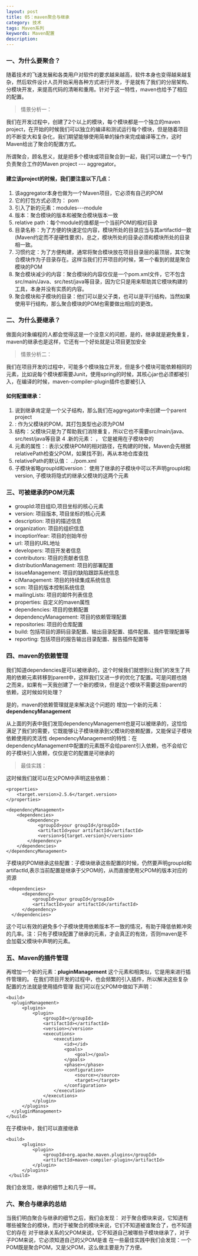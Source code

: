 ```yaml
---
layout: post
title: 05：maven聚合与继承
category: 技术
tags: Maven系列
keywords: Maven配置
description:
---
```


### 一、为什么要聚合？

随着技术的飞速发展和各类用户对软件的要求越来越高，软件本身也变得越来越复杂，然后软件设计人员开始采用各种方式进行开发，于是就有了我们的分层架构、分模块开发，来提高代码的清晰和重用。针对于这一特性，maven也给予了相应的配置。  

>情景分析一：    

我们在开发过程中，创建了2个以上的模块，每个模块都是一个独立的maven project，在开始的时候我们可以独立的编译和测试运行每个模块，但是随着项目的不断变大和复杂化，我们期望能够使用简单的操作来完成编译等工作，这时Maven给出了聚合的配置方式。    

所谓聚合，顾名思义，就是把多个模块或项目聚合到一起，我们可以建立一个专门负责聚合工作的Maven project ---  aggregator。


#### 建立该project的时候，我们要注意以下几点：         
1. 该aggregator本身也做为一个Maven项目，它必须有自己的POM
2. 它的打包方式必须为： pom
3. 引入了新的元素：modules---module
4. 版本：聚合模块的版本和被聚合模块版本一致
5. relative path：每个module的值都是一个当前POM的相对目录
6. 目录名称：为了方便的快速定位内容，模块所处的目录应当与其artifactId一致(Maven约定而不是硬性要求)，总之，模块所处的目录必须和<module>模块所处的目录</module>相一致。
7. 习惯约定：为了方便构建，通常将聚合模块放在项目目录层的最顶层，其它聚合模块作为子目录存在。这样当我们打开项目的时候，第一个看到的就是聚合模块的POM
8. 聚合模块减少的内容：聚合模块的内容仅仅是一个pom.xml文件，它不包含src/main/Java、src/test/java等目录，因为它只是用来帮助其它模块构建的工具，本身并没有实质的内容。
9. 聚合模块和子模块的目录：他们可以是父子类，也可以是平行结构，当然如果使用平行结构，那么聚合模块的POM也需要做出相应的更改。

### 二、为什么要继承？   

做面向对象编程的人都会觉得这是一个没意义的问题，是的，继承就是避免重复，maven的继承也是这样，它还有一个好处就是让项目更加安全

>情景分析二：    

我们在项目开发的过程中，可能多个模块独立开发，但是多个模块可能依赖相同的元素，比如说每个模块都需要Junit，使用spring的时候，其核心jar也必须都被引入，在编译的时候，maven-compiler-plugin插件也要被引入

#### 如何配置继承：    

1. 说到继承肯定是一个父子结构，那么我们在aggregator中来创建一个parent project
2. <packaging>: 作为父模块的POM，其打包类型也必须为POM
3. 结构：父模块只是为了帮助我们消除重复，所以它也不需要src/main/java、src/test/java等目录
4 .新的元素：<parent> ， 它是被用在子模块中的
5. <parent>元素的属性：<relativePath>: 表示父模块POM的相对路径，在构建的时候，Maven会先根据relativePath检查父POM，如果找不到，再从本地仓库查找
6. relativePath的默认值： ../pom.xml
7. 子模块省略groupId和version： 使用了继承的子模块中可以不声明groupId和version, 子模块将隐式的继承父模块的这两个元素

### 三、可被继承的POM元素    

* groupId:项目组ID,项目坐标的核心元素    
* version: 项目版本, 项目坐标的核心元素
* description: 项目的描述信息
* organization: 项目的组织信息
* inceptionYear: 项目的创始年份
* url: 项目的URL地址
* developers: 项目开发者信息
* contributors: 项目的贡献者信息
* distributionManagement: 项目的部署配置
* issueManagement: 项目的缺陷跟踪系统信息
* ciManagement: 项目的持续集成系统信息
* scm: 项目的版本控制系统信息
* mailingLists: 项目的邮件列表信息
* properties: 自定义的maven属性
* dependencies: 项目的依赖配置
* dependencyManagement: 项目的依赖管理配置
* repositories: 项目的仓库配置
* build: 包括项目的源码目录配置、输出目录配置、插件配置、插件管理配置等
* reporting: 包括项目的报告输出目录配置、报告插件配置等

### 四、maven的依赖管理    

我们知道dependencies是可以被继承的，这个时候我们就想到让我们的发生了共用的依赖元素转移到parent中，这样我们又进一步的优化了配置。可是问题也随之而来，如果有一天我创建了一个新的模块，但是这个模块不需要这些parent的依赖，这时候如何处理？

是的，maven的依赖管理就是来解决这个问题的
增加一个新的元素：**dependencyManagement**

从上面的列表中我们发现dependencyManagement也是可以被继承的，这恰恰满足了我们的需要，它既能够让子模块继承到父模块的依赖配置，又能保证子模块依赖使用的灵活性
dependencyManagement的特性：在dependencyManagement中配置的元素既不会给parent引入依赖，也不会给它的子模块引入依赖，仅仅是它的配置是可继承的

> 最佳实践：    

这时候我们就可以在父POM中声明这些依赖：

    <properties>  
        <target.version>2.5.6</target.version>
    </properties>  

    <dependencyManagement>  
        <dependencies>  
            <dependency>  
                <groupId>your groupId</groupId>  
                <artifactId>your artifactId</artifactId>  
                <version>${target.version}</version>  
            </dependency>  
        </dependencies>  
    </dependencyManagement>  

子模块的POM继承这些配置：子模块继承这些配置的时候，仍然要声明groupId和artifactId,表示当前配置是继承于父POM的，从而直接使用父POM的版本对应的资源

     <dependencies>  
          <dependency>  
              <groupId>your groupId</groupId>  
              <artifactId>your artifactId</artifactId>  
          </dependency>  
      </dependencies>  

这个可以有效的避免多个子模块使用依赖版本不一致的情况，有助于降低依赖冲突的几率。注：只有子模块配置了继承的元素，才会真正的有效，否则maven是不会加载父模块中声明的元素。
### 五、Maven的插件管理    

再增加一个新的元素：**pluginManagement**
这个元素和<dependencyManagement>相类似，它是用来进行插件管理的。
在我们项目开发的过程中，也会频繁的引入插件，所以解决这些复杂配置的方法就是使用插件管理
我们可以在父POM中做如下声明：

    <build>  
      <pluginManagement>  
          <plugins>  
              <plugin>  
                  <groupId></groupId>  
                  <artifactId></artifactId>  
                  <version></version>  
                  <executions>  
                      <execution>  
                          <id></id>  
                          <goals>  
                              <goal></goal>  
                          </goals>  
                          <phase></phase>  
                          <configuration>  
                              <source></source>  
                              <target></target>  
                          </configuration>  
                      </execution>  
                  </executions>  
              </plugin>  
          </plugins>  
      </pluginManagement>  
    </build>  


在子模块中，我们可以直接继承

    <build>  
          <plugins>  
              <plugin>  
                  <groupId>org.apache.maven.plugins</groupId>  
                  <artifactId>maven-compiler-plugin</artifactId>  
              </plugin>  
          </plugins>  
     </build>  

我们会发现，继承的细节上和<dependencyManagement>几乎一样。

### 六、聚合与继承的总结  

当我们明白聚合与继承的细节之后，我们会发现：
对于聚合模块来说，它知道有哪些被聚合的模块，而对于被聚合的模块来说，它们不知道被谁聚合了，也不知道它的存在
对于继承关系的父POM来说，它不知道自己被哪些子模块继承了，对于子POM来说，它必须知道自己的父POM是谁
在一些最佳实践中我们会发现：一个POM既是聚合POM，又是父POM，这么做主要是为了方便。
